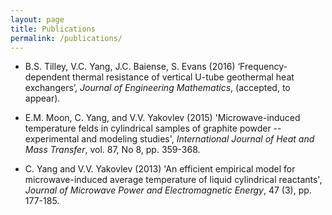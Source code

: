 ```yaml
---
layout: page
title: Publications
permalink: /publications/
---
```


* B.S. Tilley, V.C. Yang, J.C. Baiense, S. Evans (2016) ‘Frequency-dependent thermal resistance of
vertical U-tube geothermal heat exchangers’, _Journal of Engineering Mathematics_, (accepted, to appear).

* E.M. Moon, C. Yang, and V.V. Yakovlev (2015) 'Microwave-induced temperature felds in cylindrical samples of graphite powder -- experimental and modeling studies', _International Journal of Heat and Mass Transfer_, vol. 87, No 8, pp. 359-368.

* C. Yang and V.V. Yakovlev (2013) 'An efficient empirical model for microwave-induced average temperature of liquid cylindrical reactants', _Journal of Microwave Power and Electromagnetic Energy_, 47 (3), pp. 177-185.

